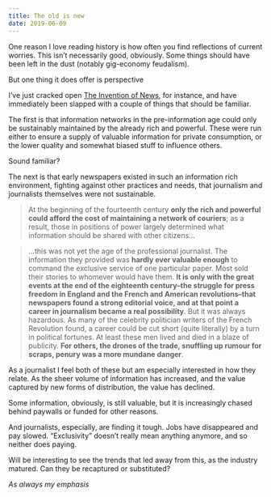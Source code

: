 ```yaml
---
title: The old is new
date: 2019-06-09
---
```


<!--kg-card-begin: html--><p>One reason I love reading history is how often you find reflections of current worries. This isn’t necessarily good, obviously. Some things should have been left in the dust (notably gig-economy feudalism).</p>
<p>But one thing it does offer is perspective</p>
<p>I’ve just cracked open <a href="https://www.worldcat.org/title/invention-of-news-how-the-world-came-to-know-about-itself/oclc/915420218">The Invention of News</a>, for instance, and have immediately been slapped with a couple of things that should be familiar.</p>
<p>The first is that information networks in the pre-information age could only be sustainably maintained by the already rich and powerful. These were run either to ensure a supply of valuable information for private consumption, or the lower quality and somewhat biased stuff to influence others.</p>
<p>Sound familiar?</p>
<p>The next is that early newspapers existed in such an information rich environment, fighting against other practices and needs, that journalism and journalists themselves were not sustainable.</p>
<blockquote><p>At the beginning of the fourteenth century <strong>only the rich and powerful could afford the cost of maintaining a network of couriers</strong>; as a result, those in positions of power largely determined what information should be shared with other citizens&#8230;</p>
</blockquote>
<blockquote><p>&#8230;this was not yet the age of the professional journalist. The information they provided was <strong>hardly ever valuable enough</strong> to command the exclusive service of one particular paper. Most sold their stories to whomever would have them. <strong>It is only with the great events at the end of the eighteenth century–the struggle for press freedom in England and the French and American revolutions–that newspapers found a strong editorial voice, and at that point a career in journalism became a real possibility</strong>. But it was always hazardous. As many of the celebrity politician writers of the French Revolution found, a career could be cut short (quite literally) by a turn in political fortunes. At least these men lived and died in a blaze of publicity. <strong>For others, the drones of the trade, snuffling up rumour for scraps, penury was a more mundane danger</strong>.</p>
</blockquote>
<p>As a journalist I feel both of these but am especially interested in how they relate. As the sheer volume of information has increased, and the value captured by new forms of distribution, the value has declined.</p>
<p>Some information, obviously, is still valuable, but it is increasingly chased behind paywalls or funded for other reasons.</p>
<p>And journalists, especially, are finding it tough. Jobs have disappeared and pay slowed. “Exclusivity” doesn’t really mean anything anymore, and so neither does paying.</p>
<p>Will be interesting to see the trends that led away from this, as the industry matured. Can they be recaptured or substituted?</p>
<p><em>As always my emphasis</em></p>
<!--kg-card-end: html-->